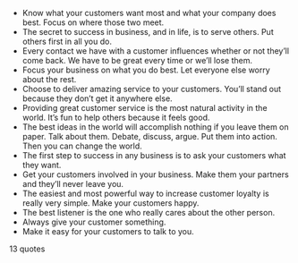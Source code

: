 - Know what your customers want most and what your company does best. Focus on where those two meet.
 - The secret to success in business, and in life, is to serve others. Put others first in all you do.
 - Every contact we have with a customer influences whether or not they’ll come back. We have to be great every time or we’ll lose them.
 - Focus your business on what you do best. Let everyone else worry about the rest.
 - Choose to deliver amazing service to your customers. You’ll stand out because they don’t get it anywhere else.
 - Providing great customer service is the most natural activity in the world. It’s fun to help others because it feels good.
 - The best ideas in the world will accomplish nothing if you leave them on paper. Talk about them. Debate, discuss, argue. Put them into action. Then you can change the world.
 - The first step to success in any business is to ask your customers what they want.
 - Get your customers involved in your business. Make them your partners and they’ll never leave you.
 - The easiest and most powerful way to increase customer loyalty is really very simple. Make your customers happy.
 - The best listener is the one who really cares about the other person.
 - Always give your customer something.
 - Make it easy for your customers to talk to you.

13 quotes